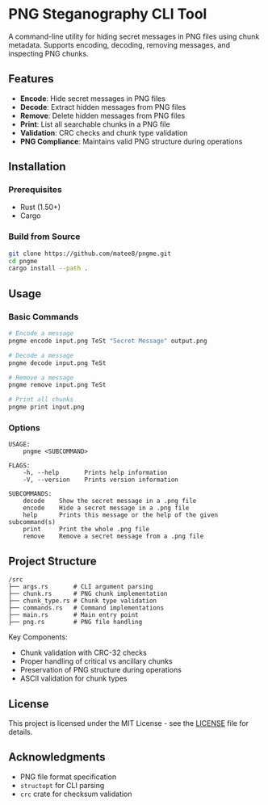 # PNG Steganography CLI Tool

A command-line utility for hiding secret messages in PNG files using chunk
metadata. Supports encoding, decoding, removing messages, and inspecting PNG
chunks.

## Features

- **Encode**: Hide secret messages in PNG files
- **Decode**: Extract hidden messages from PNG files
- **Remove**: Delete hidden messages from PNG files
- **Print**: List all searchable chunks in a PNG file
- **Validation**: CRC checks and chunk type validation
- **PNG Compliance**: Maintains valid PNG structure during operations

## Installation

### Prerequisites
- Rust (1.50+)
- Cargo

### Build from Source
```bash
git clone https://github.com/matee8/pngme.git
cd pngme
cargo install --path .
```

## Usage

### Basic Commands
```bash
# Encode a message
pngme encode input.png TeSt "Secret Message" output.png

# Decode a message
pngme decode input.png TeSt

# Remove a message
pngme remove input.png TeSt

# Print all chunks
pngme print input.png
```

### Options
```
USAGE:
    pngme <SUBCOMMAND>

FLAGS:
    -h, --help       Prints help information
    -V, --version    Prints version information

SUBCOMMANDS:
    decode    Show the secret message in a .png file
    encode    Hide a secret message in a .png file
    help      Prints this message or the help of the given subcommand(s)
    print     Print the whole .png file
    remove    Remove a secret message from a .png file
```

## Project Structure

```
/src
├── args.rs       # CLI argument parsing
├── chunk.rs      # PNG chunk implementation
├── chunk_type.rs # Chunk type validation
├── commands.rs   # Command implementations
├── main.rs       # Main entry point
├── png.rs        # PNG file handling
```

Key Components:
- Chunk validation with CRC-32 checks
- Proper handling of critical vs ancillary chunks
- Preservation of PNG structure during operations
- ASCII validation for chunk types

## License

This project is licensed under the MIT License - see the [LICENSE](LICENSE) file for details.

## Acknowledgments

- PNG file format specification
- `structopt` for CLI parsing
- `crc` crate for checksum validation
